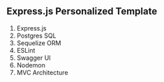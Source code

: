 ## Express.js Personalized Template

1. Express.js
2. Postgres SQL 
3. Sequelize ORM
4. ESLint
5. Swagger UI
6. Nodemon
7. MVC Architecture